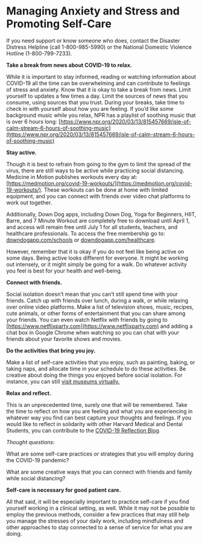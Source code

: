 # Managing Anxiety and Stress and Promoting Self-Care

If you need support or know someone who does, contact the Disaster Distress Helpline \(call 1-800-985-5990\) or the National Domestic Violence Hotline \(1-800-799-7233\). 

**Take a break from news about COVID-19 to relax.** 

While it is important to stay informed, reading or watching information about COVID-19 all the time can be overwhelming and can contribute to feelings of stress and anxiety. Know that it is okay to take a break from news. Limit yourself to updates a few times a day. Limit the sources of news that you consume, using sources that you trust. During your breaks, take time to check in with yourself about how you are feeling. If you’d like some background music while you relax, NPR has a playlist of soothing music that is over 6 hours long: [https://www.npr.org/2020/03/13/815457669/isle-of-calm-stream-6-hours-of-soothing-music](https://www.npr.org/2020/03/13/815457669/isle-of-calm-stream-6-hours-of-soothing-music)  

**Stay active.** 

Though it is best to refrain from going to the gym to limit the spread of the virus, there are still ways to be active while practicing social distancing. Medicine in Motion publishes workouts every day at: [https://medmotion.org/covid-19-workouts/](https://medmotion.org/covid-19-workouts/). These workouts can be done at home with limited equipment, and you can connect with friends over video chat platforms to work out together.   


Additionally, Down Dog apps, including Down Dog, Yoga for Beginners, HIIT, Barre, and 7 Minute Workout are completely free to download until April 1, and access will remain free until July 1 for all students, teachers, and healthcare professionals. To access the free membership go to: [downdogapp.com/schools](https://www.downdogapp.com/schools) or [downdogapp.com/healthcare](https://www.downdogapp.com/healthcare).   


However, remember that it is okay if you do not feel like being active on some days. Being active looks different for everyone. It might be working out intensely, or it might simply be going for a walk. Do whatever activity you feel is best for your health and well-being.  


**Connect with friends.** 

Social isolation doesn’t mean that you can’t still spend time with your friends. Catch up with friends over lunch, during a walk, or while relaxing over online video platforms. Make a list of television shows, music, recipes, cute animals, or other forms of entertainment that you can share among your friends. You can even watch Netflix with friends by going to [https://www.netflixparty.com](https://www.netflixparty.com) and adding a chat box in Google Chrome when watching so you can chat with your friends about your favorite shows and movies.   


**Do the activities that bring you joy.** 

Make a list of self-care activities that you enjoy, such as painting, baking, or taking naps, and allocate time in your schedule to do these activities. Be creative about doing the things you enjoyed before social isolation. For instance, you can still [visit museums virtually.](https://artsandculture.google.com/partner?hl=en&tab=pop)  


**Relax and reflect.**

This is an unprecedented time, surely one that will be remembered. Take the time to reflect on how you are feeling and what you are experiencing in whatever way you find can best capture your thoughts and feelings. If you would  like to reflect in solidarity with other Harvard Medical and Dental Students, you can contribute to the [COVID-19 Reflection Blog](https://www.npr.org/2020/03/13/815457669/isle-of-calm-stream-6-hours-of-soothing-music).  


_Thought questions:_

What are some self-care practices or strategies that you will employ during the COVID-19 pandemic?

What are some creative ways that you can connect with friends and family while social distancing?  


**Self-care is necessary for good patient care.**

All that said, it will be especially important to practice self-care if you find yourself working in a clinical setting, as well.  While it may not be possible to employ the previous methods, consider a few practices that may still help you manage the stresses of your daily work, including mindfulness and other approaches to stay connected to a sense of service for what you are doing.  


